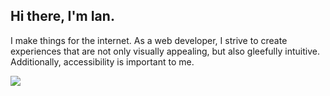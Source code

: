 ## Hi there, I'm Ian. 

I make things for the internet. As a web developer, I strive to create experiences that are not only visually appealing, but also gleefully intuitive. Additionally, accessibility is important to me.

<img src="https://img.shields.io/badge/GitHub-100000?style=for-the-badge&logo=github&logoColor=white" />
<!--
**ianderthal/ianderthal** is a ✨ _special_ ✨ repository because its `README.md` (this file) appears on your GitHub profile.

Here are some ideas to get you started:

- 🔭 I’m currently working on ...
- 🌱 I’m currently learning ...
- 👯 I’m looking to collaborate on ...
- 🤔 I’m looking for help with ...
- 💬 Ask me about ...
- 📫 How to reach me: ...
- 😄 Pronouns: ...
- ⚡ Fun fact: ...
-->
